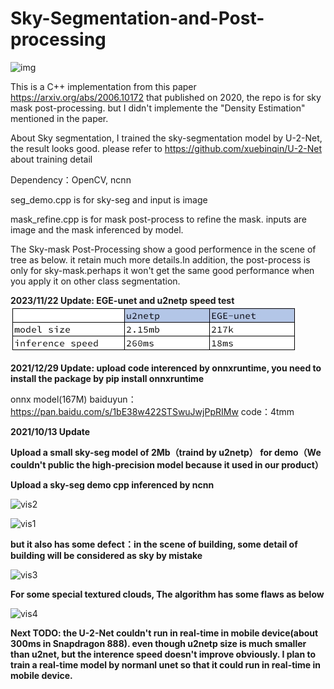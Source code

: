 # Sky-Segmentation-and-Post-processing
![img](https://github.com/xiongzhu666/Sky-Segmentation-and-Post-processing/blob/main/output.gif)

This is a C++ implementation from this paper https://arxiv.org/abs/2006.10172 that published on 2020, the repo is for sky mask post-processing. but I didn't implemente the "Density Estimation" mentioned in the paper. 

About Sky segmentation, I trained the sky-segmentation model by U-2-Net, the result looks good. please refer to https://github.com/xuebinqin/U-2-Net about training detail

Dependency：OpenCV, ncnn

seg_demo.cpp is for sky-seg and input is image 

mask_refine.cpp is for mask post-process to refine the mask. inputs are image and the mask inferenced by model.

The Sky-mask Post-Processing show a good performence in the scene of tree as below. it retain much more details.In addition, the post-process is only for sky-mask.perhaps it won't get the same good performance when you apply it on other class segmentation.

**2023/11/22 Update: EGE-unet and u2netp speed test**
![test](https://github.com/xiongzhu666/Sky-Segmentation-and-Post-processing/blob/main/result_compare/test.jpg)

**2021/12/29 Update: upload code interenced by onnxruntime, you need to install the package by pip install onnxruntime**

onnx model(167M) baiduyun：https://pan.baidu.com/s/1bE38w422STSwuJwjPpRIMw      code：4tmm

**2021/10/13 Update**

**Upload a small sky-seg model of 2Mb（traind by u2netp） for demo（We couldn't public the high-precision model because it used in our product）**

**Upload a sky-seg demo cpp inferenced by ncnn**

![vis2](https://github.com/xiongzhu666/Sky-Segmentation-and-Post-processing/blob/main/vis2.png)

![vis1](https://github.com/xiongzhu666/Sky-Segmentation-and-Post-processing/blob/main/vis1.png)

**but it also has some defect：in the scene of building, some detail of building will be considered as sky by mistake**

![vis3](https://github.com/xiongzhu666/Sky-Segmentation-and-Post-processing/blob/main/vis3.png)

**For some special textured clouds, The algorithm has some flaws as below**

![vis4](https://github.com/xiongzhu666/Sky-Segmentation-and-Post-processing/blob/main/vis4.png)

**Next TODO: the U-2-Net couldn't run in real-time in mobile device(about 300ms in Snapdragon 888). even though u2netp size is much smaller than u2net, but the interence speed doesn't improve obviously. I plan to train a real-time model by normanl unet so that it could run in real-time in mobile device.**



